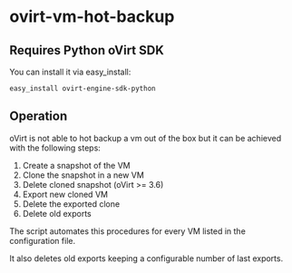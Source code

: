 # ovirt-vm-hot-backup

Requires Python oVirt SDK
-------------------------

You can install it via easy_install: 

    easy_install ovirt-engine-sdk-python


Operation
---------

oVirt is not able to hot backup a vm out of the box but it can be achieved with the following steps:

1. Create a snapshot of the VM
2. Clone the snapshot in a new VM
3. Delete cloned snapshot (oVirt >= 3.6)
4. Export new cloned VM
5. Delete the exported clone
6. Delete old exports

The script automates this procedures for every VM listed in the configuration file.

It also deletes old exports keeping a configurable number of last exports.
